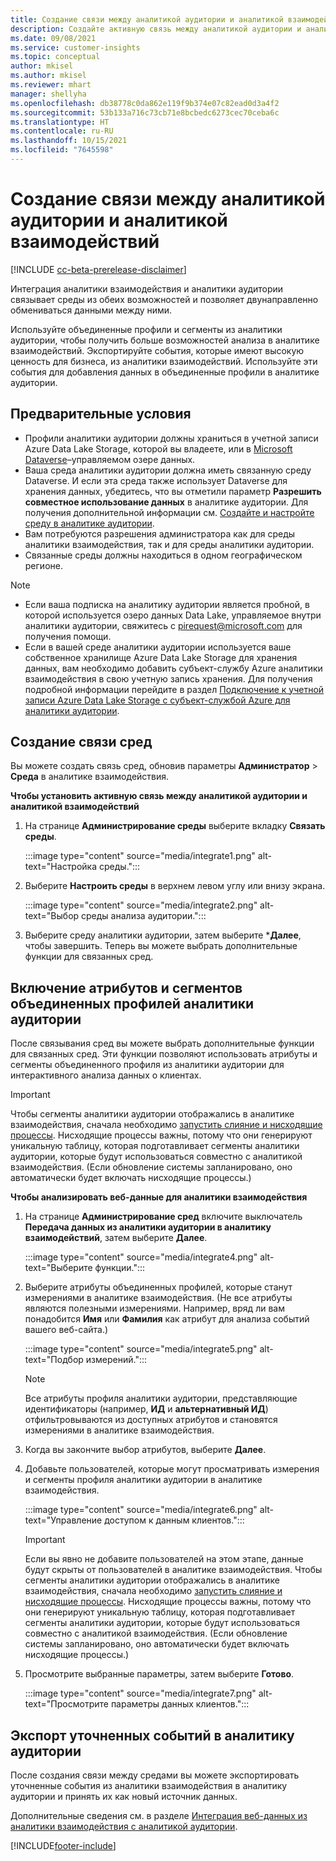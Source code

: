 ```yaml
---
title: Создание связи между аналитикой аудитории и аналитикой взаимодействий
description: Создайте активную связь между аналитикой аудитории и аналитикой взаимодействий, чтобы обеспечить двунаправленный обмен данными.
ms.date: 09/08/2021
ms.service: customer-insights
ms.topic: conceptual
author: mkisel
ms.author: mkisel
ms.reviewer: mhart
manager: shellyha
ms.openlocfilehash: db38778c0da862e119f9b374e07c82ead0d3a4f2
ms.sourcegitcommit: 53b133a716c73cb71e8bcbedc6273cec70ceba6c
ms.translationtype: HT
ms.contentlocale: ru-RU
ms.lasthandoff: 10/15/2021
ms.locfileid: "7645598"
---
```

# <a name="create-a-link-between-audience-insights-and-engagement-insights"></a>Создание связи между аналитикой аудитории и аналитикой взаимодействий

[!INCLUDE [cc-beta-prerelease-disclaimer](includes/cc-beta-prerelease-disclaimer.md)]

Интеграция аналитики взаимодействия и аналитики аудитории связывает среды из обеих возможностей и позволяет двунаправленно обмениваться данными между ними.

Используйте объединенные профили и сегменты из аналитики аудитории, чтобы получить больше возможностей анализа в аналитике взаимодействий. Экспортируйте события, которые имеют высокую ценность для бизнеса, из аналитики взаимодействий. Используйте эти события для добавления данных в объединенные профили в аналитике аудитории.

## <a name="prerequisites"></a>Предварительные условия

- Профили аналитики аудитории должны храниться в учетной записи Azure Data Lake Storage, которой вы владеете, или в [Microsoft Dataverse](/powerapps/maker/data-platform/data-platform-intro.md)&ndash;управляемом озере данных. 
- Ваша среда аналитики аудитории должна иметь связанную среду Dataverse. И если эта среда также использует Dataverse для хранения данных, убедитесь, что вы отметили параметр **Разрешить совместное использование данных** в аналитике аудитории. Для получения дополнительной информации см. [Создайте и настройте среду в аналитике аудитории](../audience-insights/create-environment.md).
- Вам потребуются разрешения администратора как для среды аналитики взаимодействия, так и для среды аналитики аудитории.
- Связанные среды должны находиться в одном географическом регионе.

> [!NOTE]
> - Если ваша подписка на аналитику аудитории является пробной, в которой используется озеро данных Data Lake, управляемое внутри аналитики аудитории, свяжитесь с [pirequest@microsoft.com](mailto:pirequest@microsoft.com) для получения помощи. 
> - Если в вашей среде аналитики аудитории используется ваше собственное хранилище Azure Data Lake Storage для хранения данных, вам необходимо добавить субъект-службу Azure аналитики взаимодействия в свою учетную запись хранения. Для получения подробной информации перейдите в раздел [Подключение к учетной записи Azure Data Lake Storage с субъект-службой Azure для аналитики аудитории](../audience-insights/connect-service-principal.md). 


## <a name="create-an-environment-link"></a>Создание связи сред

Вы можете создать связь сред, обновив параметры **Администратор** > **Среда** в аналитике взаимодействия.

**Чтобы установить активную связь между аналитикой аудитории и аналитикой взаимодействий**

1. На странице **Администрирование среды** выберите вкладку **Связать среды**.

    :::image type="content" source="media/integrate1.png" alt-text="Настройка среды.":::

1. Выберите **Настроить среды** в верхнем левом углу или внизу экрана.

     :::image type="content" source="media/integrate2.png" alt-text="Выбор среды анализа аудитории.":::

1. Выберите среду аналитики аудитории, затем выберите ***Далее**, чтобы завершить. Теперь вы можете выбрать дополнительные функции для связанных сред.
 
## <a name="enable-audience-insights-unified-profiles-attributes-and-segments"></a>Включение атрибутов и сегментов объединенных профилей аналитики аудитории

После связывания сред вы можете выбрать дополнительные функции для связанных сред. Эти функции позволяют использовать атрибуты и сегменты объединенного профиля из аналитики аудитории для интерактивного анализа данных о клиентах.

> [!IMPORTANT]
> Чтобы сегменты аналитики аудитории отображались в аналитике взаимодействия, сначала необходимо [запустить слияние и нисходящие процессы](../audience-insights/merge-entities.md). Нисходящие процессы важны, потому что они генерируют уникальную таблицу, которая подготавливает сегменты аналитики аудитории, которые будут использоваться совместно с аналитикой взаимодействия. (Если обновление системы запланировано, оно автоматически будет включать нисходящие процессы.)

**Чтобы анализировать веб-данные для аналитики взаимодействия**

1. На странице **Администрирование сред** включите выключатель **Передача данных из аналитики аудитории в аналитику взаимодействий**, затем выберите **Далее**.

    :::image type="content" source="media/integrate4.png" alt-text="Выберите функции.":::

1. Выберите атрибуты объединенных профилей, которые станут измерениями в аналитике взаимодействия. (Не все атрибуты являются полезными измерениями. Например, вряд ли вам понадобится **Имя** или **Фамилия** как атрибут для анализа событий вашего веб-сайта.)

    :::image type="content" source="media/integrate5.png" alt-text="Подбор измерений.":::

   >[!NOTE]
   > Все атрибуты профиля аналитики аудитории, представляющие идентификаторы (например, **ИД** и **альтернативный ИД**) отфильтровываются из доступных атрибутов и становятся измерениями в аналитике взаимодействия.

1. Когда вы закончите выбор атрибутов, выберите **Далее**.
1. Добавьте пользователей, которые могут просматривать измерения и сегменты профиля аналитики аудитории в аналитике взаимодействия.

    :::image type="content" source="media/integrate6.png" alt-text="Управление доступом к данным клиентов.":::

   > [!IMPORTANT]
   > Если вы явно не добавите пользователей на этом этапе, данные будут скрыты от пользователей в аналитике взаимодействия.
   > Чтобы сегменты аналитики аудитории отображались в аналитике взаимодействия, сначала необходимо [запустить слияние и нисходящие процессы](../audience-insights/merge-entities.md). Нисходящие процессы важны, потому что они генерируют уникальную таблицу, которая подготавливает сегменты аналитики аудитории, которые будут использоваться совместно с аналитикой взаимодействия. (Если обновление системы запланировано, оно автоматически будет включать нисходящие процессы.)

1. Просмотрите выбранные параметры, затем выберите **Готово**.

    :::image type="content" source="media/integrate7.png" alt-text="Просмотрите параметры данных клиентов.":::

## <a name="export-refined-events-to-audience-insights"></a>Экспорт уточненных событий в аналитику аудитории

После создания связи между средами вы можете экспортировать уточненные события из аналитики взаимодействия в аналитику аудитории и принять их как новый источник данных. 

Дополнительные сведения см. в разделе [Интеграция веб-данных из аналитики взаимодействия с аналитикой аудитории](../audience-insights/integrate-engagement-insights.md).

<!--
## Share engagement insights refined events with audience insights

After you create a link between environments, a new option becomes available for you to share [refined events](refined-events.md) with audience insights.

Consider the following when creating refined events for audience insights: 

- Provide a meaningful name for the refined event. It will be used as an activity name in audience insights.
- Select at least the following properties to create an activity in audience insights: 
    - Signal.Action.Name indicates the activity details.
    - Signal.User.Id maps with the customer ID.
    - Signal.View.Uri is a web address as a basis for segments or measures.
    - Signal.Export.Id is a primary key for events.
    - Signal.Timestamp determines the date and time for the activity.

To share refined events:

1. From the engagement insights menu, select **Data** and then select the **Events** tab.
2. On the **Action** menu, select **Share as activity**.

    :::image type="content" source="media/integrate8.png" alt-text="Data shared events settings.":::

3. You can view and stop actively shared events on the **Export and Sharing** tab.
4. -- per Michael K, we need a mock here (Mukesh needs to update to reflect what happens in AUI once a user shares a refined event (i.e. no longer AUI, data wrangler needs to go discover data in the storage, the shared event is available as a DS and entity, correct?)

### Attach refined events shared as activities to unified profiles in audience insights

You can bring customer web activity data from engagement insights into audience insights. In addition to transactional, demographic, or behavioral data, you can view activities on the web in unified customer profiles. You can then use these profiles to get insights such as segments, measures, and predictions for audience activation.

Follow the steps in [data unification](../audience-insights/data-unification.md) to map, match, and merge website authentication information to unified profiles in audience insights.

You can also share refined events that are now available in audience insights, identified as data sources and entities. 

Next, you can relate event data from engagement insights as unified activities in customer profiles.

### Relate refined event data as an activity of a customer profile

After unifying the data, you can configure the activity for the customer profile. For more information, go to [Customer activities](../audience-insights/activities.md).

:::image type="content" source="media/web-event-activity.png" alt-text="Activities page with expanded Edit activity pane.":::

Next, configure the new activity by using mapping elements: 

- **Primary Key**: Signal.Export.Id, a unique ID that is available for every event record in engagement insights. This property is automatically generated.

- **Timestamp**: Signal.Timestamp in the event property.

- **Event**: Signal.Name, the event name that you want to track.

- **Web address**: Signal.View.Uri that refers to the URI of the page that created the event.

- **Details**: Signal.Action.Name to represent the information to associate with the event. The selected property in this case indicates that the event is for email promotion.

- **Activity type**: In this example, we choose the existing activity type WebLog. This selection is a useful filter option to run prediction models or create segments based on this activity type.

- **Set up relationship**: This important setting ties the activity to existing customer profiles. **Signal.User.Id** is the identifier configured in the SDK to be collected. It relates to the user ID in other data sources that are configured in audience insights. 

This example configures the relationship between Signal.User.Id and RetailCustomers:CustomerRetailId, which is the primary key that was identified in the map step of the data unification process.

After processing the activities, you can review customer records and open a customer card to see activities from engagement insights in the timeline. 

> [!TIP]
> To find a customer ID that has an engagement insights activity, go to **Entities** and preview the data for the UnifiedActivity entity. **ActivityTypeDisplay = WebLog** contains the engagement insights activity configured in the preceding example. Copy the customer ID for one of those records and search<!--note from editor: Edit okay? I couldn't quite follow this.-- > for that ID on the **Customers** page.

--> 

[!INCLUDE[footer-include](../includes/footer-banner.md)]
